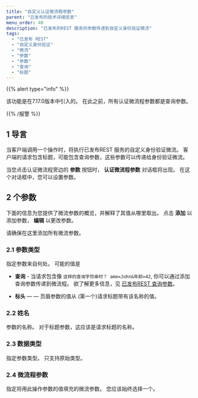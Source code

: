 ```yaml
---
title: "自定义认证微流程参数"
parent: "已发布的技术详细信息"
menu_order: 40
description: "已发布的REST 服务的参数传递到自定义身份验证微流"
tags:
  - "已发布 REST"
  - "自定义身份验证"
  - "微流"
  - "参数"
  - "参数"
  - "查询"
  - "标题"
---
```


{{% alert type="info" %}}

该功能是在7.17.0版本中引入的。 在此之前，所有认证微流程参数都是查询参数。

{{% /报警 %}}

## 1 导言

当客户端调用一个操作时，将执行已发布REST 服务的自定义身份验证微流。 客户端的请求包含标题，可能包含查询参数，这些参数可以传递给身份验证微流。

当您点击认证微流程旁边的 **参数** 按钮时， **认证微流程参数** 对话框将出现。 在这个对话框中，您可以设置参数。

## 2 个参数

下面的信息为您提供了微流参数的概览，并解释了其值从哪里取出。 点击 **添加** 以添加参数， **编辑** 以更改参数。

请确保在这里添加所有微流参数。

### 2.1 参数类型

指定参数来自何处。 可能的值是

* **查询** - 当请求包含像 `这样的查询字符串时？ ame=John&年龄=42`, 你可以通过添加查询参数传递到微流程。 欲了解更多信息，见 [已发布REST 查询参数](published-rest-query-parameters)。

* **标头** — — 页眉参数的值从 (第一个)请求标题带有该名称的值。

### 2.2 姓名

参数的名称。 对于标题参数，这应该是请求标题的名称。

### 2.3 数据类型

指定参数类型。 只支持原始类型。

### 2.4 微流程参数

指定将用此操作参数的值填充的微流参数。 您应该始终选择一个。
